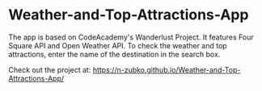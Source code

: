 # Weather-and-Top-Attractions-App


The app is based on CodeAcademy's Wanderlust Project. It features Four Square API and Open Weather API.
To check the weather and top attractions, enter the name of the destination in the search box.

Check out the project at:
https://n-zubko.github.io/Weather-and-Top-Attractions-App/
